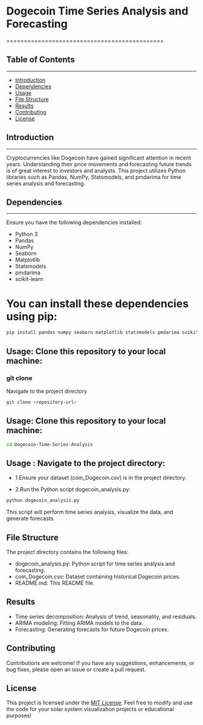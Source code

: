 # Dogecoin Time Series Analysis and Forecasting
=============================================

## Table of Contents
-----------------

*   [Introduction](#introduction)
*   [Dependencies](#dependencies)
*   [Usage](#usage)
*   [File Structure](#file-structure)
*   [Results](#results)
*   [Contributing](#contributing)
*   [License](#license)

## Introduction
------------

Cryptocurrencies like Dogecoin have gained significant attention in recent years. Understanding their price movements and forecasting future trends is of great interest to investors and analysts. This project utilizes Python libraries such as Pandas, NumPy, Statsmodels, and pmdarima for time series analysis and forecasting.

## Dependencies
------------

Ensure you have the following dependencies installed:

*   Python 3
*   Pandas
*   NumPy
*   Seaborn
*   Matplotlib
*   Statsmodels
*   pmdarima
*   scikit-learn

# You can install these dependencies using pip:


```bash
pip install pandas numpy seaborn matplotlib statsmodels pmdarima scikit-learn
```

Usage: Clone this repository to your local machine:
-----


### git clone <repository-url>

Navigate to the project directory

```bash
git clone <repository-url>
```

Usage: Clone this repository to your local machine:
-----

```bash
cd Dogecoin-Time-Series-Analysis
```

Usage : Navigate to the project directory:
-----

* 1.Ensure your dataset (coin_Dogecoin.csv) is in the project directory.

* 2.Run the Python script dogecoin_analysis.py:

```bash
python dogecoin_analysis.py
```
This script will perform time series analysis, visualize the data, and generate forecasts.

File Structure
--------------

The project directory contains the following files:

* dogecoin_analysis.py: Python script for time series analysis and forecasting.
* coin_Dogecoin.csv: Dataset containing historical Dogecoin prices.
* README.md: This README file.

Results
-------

* Time series decomposition: Analysis of trend, seasonality, and residuals.
* ARIMA modeling: Fitting ARIMA models to the data.
* Forecasting: Generating forecasts for future Dogecoin prices.

Contributing
-------------

Contributions are welcome! If you have any suggestions, enhancements, or bug fixes, please open an issue or create a pull request.

License
-------

This project is licensed under the [MIT License](LICENSE).
Feel free to modify and use the code for your solar system visualization projects or educational purposes!









